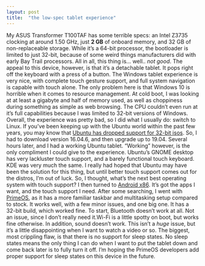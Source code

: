 ```yaml
---
layout: post
title:  "the low-spec tablet experience"
---
```


My ASUS Transformer T100TAF has some terrible specs: an Intel Z3735 clocking at around 1.50 GHz, just **2 GB** of onboard memory, and 32 GB of non-replaceable storage. While it’s a 64-bit processor, the bootloader is limited to just 32-bit, because of some weird things manufacturers did with early Bay Trail processors. All in all, this thing is… well.. *not good*.
The appeal to this device, however, is that it’s a detachable tablet. It pops right off the keyboard with a press of a button. The Windows tablet experience is very nice, with complete touch gesture support, and full system navigation is capable with touch alone.
The only problem here is that Windows 10 is horrible when it comes to resource management. At cold boot, I was looking at at least a gigabyte and half of memory used, as well as choppiness during something as simple as web browsing. The CPU couldn’t even run at it’s full capabilities because I was limited to 32-bit versions of Windows. Overall, the experience was pretty bad, so I did what I usually do: switch to Linux.
If you’ve been keeping up with the Ubuntu world within the past few years, you may know that [Ubuntu has dropped support for 32-bit isos][3]. So, I had to download version 16.04.6, and then upgrade up to 19.04. Several hours later, and I had a working Ubuntu tablet.
“Working” however, is the only compliment I could give to the experience. Ubuntu’s GNOME desktop has very lackluster touch support, and a barely functional touch keyboard. KDE was very much the same. I really had hoped that Ubuntu may have been the solution for this thing, but until better touch support comes out for the distros, I’m out of luck.
So, I thought, what’s the next best operating system with touch support? I then turned to [Android x86][1]. It’s got the apps I want, and the touch support I need. After some searching, I went with [PrimeOS][2], as it has a more familiar taskbar and multitasking setup compared to stock. It works well, with a few minor issues, and one big one. It has a 32-bit build, which worked fine.
To start, Bluetooth doesn’t work at all. Not an issue, since I don’t really need it.Wi-Fi is a little spotty on boot, but works fine otherwise. In addition, sound doesn’t work. This isn’t a *huge* issue, but it’s a little disappointing when I want to watch a video or so. The biggest, most crippling flaw, is that there is no support for sleep states. No sleep states means the only thing I can do when I want to put the tablet down and come back later is to fully turn it off. I’m hoping the PrimeOS developers add proper support for sleep states on this device in the future.

[1]: https://www.android-x86.org/
[2]: https://www.primeos.in
[3]: https://itsfoss.com/ubuntu-drops-32-bit-desktop/